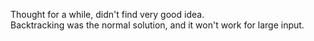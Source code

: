Thought for a while, didn't find very good idea.\
Backtracking was the normal solution, and it won't work for large input.
